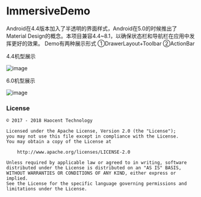 # ImmersiveDemo
Android在4.4版本加入了半透明的界面样式，Android在5.0的时候推出了Material Design的概念。本项目兼容4.4~8.1，以确保状态栏和导航栏在应用中发挥更好的效果。
Demo有两种展示形式
①DrawerLayout+Toolbar
②ActionBar

4.4机型展示

![image](https://github.com/cnwutianhao/ImmersiveDemo/blob/master/screenshoot/4.4.2.gif)

6.0机型展示

![image](https://github.com/cnwutianhao/ImmersiveDemo/blob/master/screenshoot/6.0.1.gif)

### License
```
© 2017 - 2018 Haocent Technology

Licensed under the Apache License, Version 2.0 (the "License");
you may not use this file except in compliance with the License.
You may obtain a copy of the License at

    http://www.apache.org/licenses/LICENSE-2.0

Unless required by applicable law or agreed to in writing, software
distributed under the License is distributed on an "AS IS" BASIS,
WITHOUT WARRANTIES OR CONDITIONS OF ANY KIND, either express or implied.
See the License for the specific language governing permissions and
limitations under the License.
```
